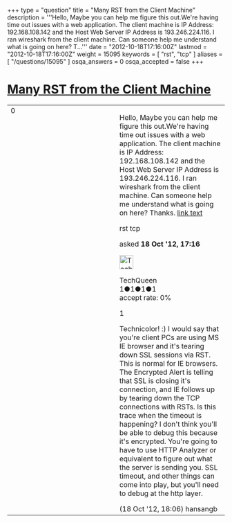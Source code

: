 +++
type = "question"
title = "Many RST from the Client Machine"
description = '''Hello, Maybe you can help me figure this out.We&#x27;re having time out issues with a web application.  The client machine is IP Address: 192.168.108.142 and the Host Web Server IP Address is 193.246.224.116. I ran wireshark from the client machine. Can someone help me understand what is going on here? T...'''
date = "2012-10-18T17:16:00Z"
lastmod = "2012-10-18T17:16:00Z"
weight = 15095
keywords = [ "rst", "tcp" ]
aliases = [ "/questions/15095" ]
osqa_answers = 0
osqa_accepted = false
+++

<div class="headNormal">

# [Many RST from the Client Machine](/questions/15095/many-rst-from-the-client-machine)

</div>

<div id="main-body">

<div id="askform">

<table id="question-table" style="width:100%;"><colgroup><col style="width: 50%" /><col style="width: 50%" /></colgroup><tbody><tr class="odd"><td style="width: 30px; vertical-align: top"><div class="vote-buttons"><div id="post-15095-score" class="post-score" title="current number of votes">0</div><div id="favorite-count" class="favorite-count"></div></div></td><td><div id="item-right"><div class="question-body"><p>Hello, Maybe you can help me figure this out.We're having time out issues with a web application. The client machine is IP Address: 192.168.108.142 and the Host Web Server IP Address is 193.246.224.116. I ran wireshark from the client machine. Can someone help me understand what is going on here? Thanks. <a href="http://s12.postimage.org/dn9ll5a2l/untitled.png">link text</a></p></div><div id="question-tags" class="tags-container tags">rst tcp</div><div id="question-controls" class="post-controls"></div><div class="post-update-info-container"><div class="post-update-info post-update-info-user"><p>asked <strong>18 Oct '12, 17:16</strong></p><img src="https://secure.gravatar.com/avatar/afe5452967e9282608625e48d2ece173?s=32&amp;d=identicon&amp;r=g" class="gravatar" width="32" height="32" alt="TechQueen&#39;s gravatar image" /><p>TechQueen<br />
<span class="score" title="1 reputation points">1</span><span title="1 badges"><span class="badge1">●</span><span class="badgecount">1</span></span><span title="1 badges"><span class="silver">●</span><span class="badgecount">1</span></span><span title="1 badges"><span class="bronze">●</span><span class="badgecount">1</span></span><br />
<span class="accept_rate" title="Rate of the user&#39;s accepted answers">accept rate:</span> <span title="TechQueen has no accepted answers">0%</span></p></div></div><div id="comments-container-15095" class="comments-container"><span id="15096"></span><div id="comment-15096" class="comment"><div id="post-15096-score" class="comment-score">1</div><div class="comment-text"><p>Technicolor! :) I would say that you're client PCs are using MS IE browser and it's tearing down SSL sessions via RST. This is normal for IE browsers. The Encrypted Alert is telling that SSL is closing it's connection, and IE follows up by tearing down the TCP connections with RSTs. Is this trace when the timeout is happening? I don't think you'll be able to debug this because it's encrypted. You're going to have to use HTTP Analyzer or equivalent to figure out what the server is sending you. SSL timeout, and other things can come into play, but you'll need to debug at the http layer.</p></div><div id="comment-15096-info" class="comment-info"><span class="comment-age">(18 Oct '12, 18:06)</span> hansangb</div></div></div><div id="comment-tools-15095" class="comment-tools"></div><div class="clear"></div><div id="comment-15095-form-container" class="comment-form-container"></div><div class="clear"></div></div></td></tr></tbody></table>

</div>

</div>

